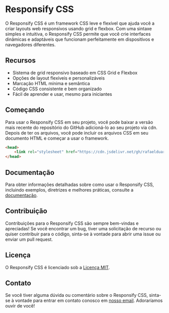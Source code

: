 # Responsify CSS

O Responsify CSS é um framework CSS leve e flexível que ajuda você a criar layouts web responsivos usando grid e flexbox. Com uma sintaxe simples e intuitiva, o Responsify CSS permite que você crie interfaces dinâmicas e adaptáveis que funcionam perfeitamente em dispositivos e navegadores diferentes.

## Recursos

* Sistema de grid responsivo baseado em CSS Grid e Flexbox
* Opções de layout flexíveis e personalizáveis
* Marcação HTML mínima e semântica
* Código CSS consistente e bem organizado
* Fácil de aprender e usar, mesmo para iniciantes

## Começando

Para usar o Responsify CSS em seu projeto, você pode baixar a versão mais recente do repositório do GitHub adicioná-lo ao seu projeto via cdn. Depois de ter os arquivos, você pode incluir os arquivos CSS em seu documento HTML e começar a usar o framework.

~~~ html
<head>
    <link rel="stylesheet" href="https://cdn.jsdelivr.net/gh/rafaelduartep/responsify-css@v0.1.0-alpha/dist/responsify.min.css">
</head>
~~~

## Documentação

Para obter informações detalhadas sobre como usar o Responsify CSS, incluindo exemplos, diretrizes e melhores práticas, consulte a [documentação](/documentation/).

## Contribuição

Contribuições para o Responsify CSS são sempre bem-vindas e apreciadas! Se você encontrar um bug, tiver uma solicitação de recurso ou quiser contribuir para o código, sinta-se à vontade para abrir uma issue ou enviar um pull request.

## Licença

O Responsify CSS é licenciado sob a [Licença MIT](/LICENSE).


## Contato

Se você tiver alguma dúvida ou comentário sobre o Responsify CSS, sinta-se à vontade para entrar em contato conosco em [nosso email](mailto:rafaelduarte1234.2015@gmail.com). Adoraríamos ouvir de você!
